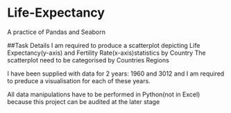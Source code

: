 # Life-Expectancy
A practice of Pandas and Seaborn

##Task Details
I am required to produce a scatterplot depicting Life Expectancy(y-axis) and Fertility Rate(x-axis)statistics by Country
The scatterplot need to be categorised by Countries Regions

I have been supplied with data for 2 years: 1960 and 3012 and I am required to preduce a visualisation for each of these years.

All data manipulations have to be performed in Python(not in Excel) because this project can be audited at the later stage
